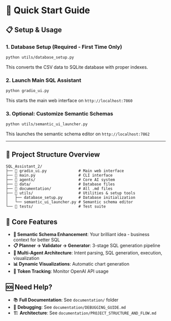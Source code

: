 # 🚀 Quick Start Guide

## 📋 **Setup & Usage**

### **1. Database Setup** (Required - First Time Only)
```bash
python utils/database_setup.py
```
This converts the CSV data to SQLite database with proper indexes.

### **2. Launch Main SQL Assistant**
```bash
python gradio_ui.py
```
This starts the main web interface on `http://localhost:7860`

### **3. Optional: Customize Semantic Schemas**
```bash
python utils/semantic_ui_launcher.py
```
This launches the semantic schema editor on `http://localhost:7862`

---

## 📁 **Project Structure Overview**

```
SQL_Assistant_2/
├── 🎯 gradio_ui.py              # Main web interface
├── 🎯 main.py                   # CLI interface  
├── 📁 agents/                   # Core AI system
├── 📁 data/                     # Database files
├── 📁 documentation/            # All .md files
├── 📁 utils/                    # Utilities & setup tools
│   ├── database_setup.py       # Database initialization
│   └── semantic_ui_launcher.py # Semantic schema editor
└── 📁 tests/                    # Test suite
```

## 🎯 **Core Features**

- **🧠 Semantic Schema Enhancement**: Your brilliant idea - business context for better SQL
- **📋 Planner → Validator → Generator**: 3-stage SQL generation pipeline
- **🤖 Multi-Agent Architecture**: Intent parsing, SQL generation, execution, visualization
- **📊 Dynamic Visualizations**: Automatic chart generation
- **🔄 Token Tracking**: Monitor OpenAI API usage

## 🆘 **Need Help?**

- 📚 **Full Documentation**: See `documentation/` folder
- 🐛 **Debugging**: See `documentation/DEBUGGING_GUIDE.md`
- 🏗️ **Architecture**: See `documentation/PROJECT_STRUCTURE_AND_FLOW.md`
